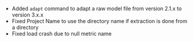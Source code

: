 ﻿- Added `adapt` command to adapt a raw model file from version 2.1.x to version 3.x.x
- Fixed Project Name to use the directory name if extraction is done from a directory
- Fixed load crash due to null metric name

